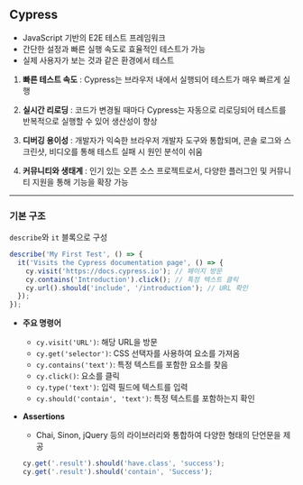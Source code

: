 ## Cypress

- JavaScript 기반의 E2E 테스트 프레임워크
- 간단한 설정과 빠른 실행 속도로 효율적인 테스트가 가능
- 실제 사용자가 보는 것과 같은 환경에서 테스트

1. **빠른 테스트 속도** : Cypress는 브라우저 내에서 실행되어 테스트가 매우 빠르게 실행

2. **실시간 리로딩** : 코드가 변경될 때마다 Cypress는 자동으로 리로딩되어 테스트를 반복적으로 실행할 수 있어 생산성이 향상

3. **디버깅 용이성** : 개발자가 익숙한 브라우저 개발자 도구와 통합되며, 콘솔 로그와 스크린샷, 비디오를 통해 테스트 실패 시 원인 분석이 쉬움

4. **커뮤니티와 생태계** : 인기 있는 오픈 소스 프로젝트로서, 다양한 플러그인 및 커뮤니티 지원을 통해 기능을 확장 가능

---


### 기본 구조

`describe`와 `it` 블록으로 구성

```jsx
describe('My First Test', () => {
  it('Visits the Cypress documentation page', () => {
    cy.visit('https://docs.cypress.io'); // 페이지 방문
    cy.contains('Introduction').click(); // 특정 텍스트 클릭
    cy.url().should('include', '/introduction'); // URL 확인
  });
});

```

- **주요 명령어**

    - `cy.visit('URL')`: 해당 URL을 방문
    - `cy.get('selector')`: CSS 선택자를 사용하여 요소를 가져옴
    - `cy.contains('text')`: 특정 텍스트를 포함한 요소를 찾음
    - `cy.click()`: 요소를 클릭
    - `cy.type('text')`: 입력 필드에 텍스트를 입력
    - `cy.should('contain', 'text')`: 특정 텍스트를 포함하는지 확인

- **Assertions**

    - Chai, Sinon, jQuery 등의 라이브러리와 통합하여 다양한 형태의 단언문을 제공

    ```jsx
    cy.get('.result').should('have.class', 'success');
    cy.get('.result').should('contain', 'Success'); 
    ```